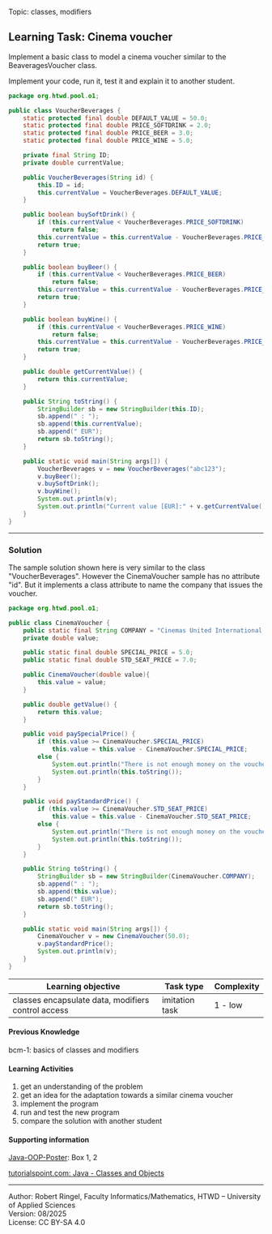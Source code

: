 Topic: classes, modifiers

## Learning Task: Cinema voucher

Implement a basic class to model a cinema voucher similar to the BeaveragesVoucher class.

Implement your code, run it, test it and explain it to another student.

``` java
package org.htwd.pool.o1;

public class VoucherBeverages {
    static protected final double DEFAULT_VALUE = 50.0;
    static protected final double PRICE_SOFTDRINK = 2.0;
    static protected final double PRICE_BEER = 3.0;
    static protected final double PRICE_WINE = 5.0;

    private final String ID;
    private double currentValue;

    public VoucherBeverages(String id) {
        this.ID = id;
        this.currentValue = VoucherBeverages.DEFAULT_VALUE;
    }

    public boolean buySoftDrink() {
        if (this.currentValue < VoucherBeverages.PRICE_SOFTDRINK)
            return false;
        this.currentValue = this.currentValue - VoucherBeverages.PRICE_SOFTDRINK;
        return true;
    }

    public boolean buyBeer() {
        if (this.currentValue < VoucherBeverages.PRICE_BEER)
            return false;
        this.currentValue = this.currentValue - VoucherBeverages.PRICE_BEER;
        return true;
    }

    public boolean buyWine() {
        if (this.currentValue < VoucherBeverages.PRICE_WINE)
            return false;
        this.currentValue = this.currentValue - VoucherBeverages.PRICE_WINE;
        return true;
    }

    public double getCurrentValue() {
        return this.currentValue;
    }

    public String toString() {
        StringBuilder sb = new StringBuilder(this.ID);
        sb.append(" : ");
        sb.append(this.currentValue);
        sb.append(" EUR");
        return sb.toString();
    }

    public static void main(String args[]) {
        VoucherBeverages v = new VoucherBeverages("abc123");
        v.buyBeer();
        v.buySoftDrink();
        v.buyWine();
        System.out.println(v);
        System.out.println("Current value [EUR]:" + v.getCurrentValue());
    }
}
```

---------------------------------------

### Solution

The sample solution shown here is very similar to the class "VoucherBeverages". However the CinemaVoucher sample has no attribute "id". But it implements a class attribute to name the company that issues the voucher.

``` java
package org.htwd.pool.o1;

public class CinemaVoucher {
    public static final String COMPANY = "Cinemas United International Ltd.";
    private double value;

    public static final double SPECIAL_PRICE = 5.0;
    public static final double STD_SEAT_PRICE = 7.0;

    public CinemaVoucher(double value){
        this.value = value;
    }

    public double getValue() {
        return this.value;
    }

    public void paySpecialPrice() {
        if (this.value >= CinemaVoucher.SPECIAL_PRICE)
            this.value = this.value - CinemaVoucher.SPECIAL_PRICE;
        else {
            System.out.println("There is not enough money on the voucher");
            System.out.println(this.toString());
        }
    }

    public void payStandardPrice() {
        if (this.value >= CinemaVoucher.STD_SEAT_PRICE)
            this.value = this.value - CinemaVoucher.STD_SEAT_PRICE;
        else {
            System.out.println("There is not enough money on the voucher");
            System.out.println(this.toString());
        }
    }

    public String toString() {
        StringBuilder sb = new StringBuilder(CinemaVoucher.COMPANY);
        sb.append(" : ");
        sb.append(this.value);
        sb.append(" EUR");
        return sb.toString();
    }

    public static void main(String args[]) {
        CinemaVoucher v = new CinemaVoucher(50.0);
        v.payStandardPrice();
        System.out.println(v);
    }
}
```

| **Learning objective**                         | **Task type**     | **Complexity** |
| ---------------------------------------------- | ----------------- | -------------- |
| classes encapsulate data, modifiers control access | imitation task | 1 - low       |  

#### Previous Knowledge

bcm-1: basics of classes and modifiers  

#### Learning Activities

1) get an understanding of the problem
2) get an idea for the adaptation towards a similar cinema voucher
3) implement the program
4) run and test the new program
5) compare the solution with another student

#### Supporting information

[Java-OOP-Poster](../JavaPosterOOP_engl.pdf): Box 1, 2

[tutorialspoint.com: Java - Classes and Objects](https://www.tutorialspoint.com/java/java_object_classes.htm)  

---------------------------------------
Author: Robert Ringel, Faculty Informatics/Mathematics, HTWD – University of Applied Sciences  
Version: 08/2025            
License: CC BY-SA 4.0
